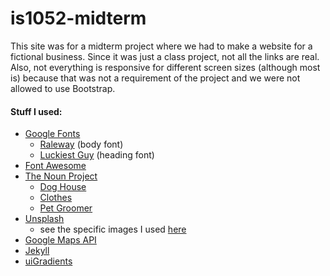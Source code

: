 # is1052-midterm

This site was for a midterm project where we had to make a website for a fictional business. Since it was just a class project, not all the links are real. Also, not everything is responsive for different screen sizes (although most is) because that was not a requirement of the project and we were not allowed to use Bootstrap.

#### Stuff I used:
- [Google Fonts](https://fonts.google.com)
  - [Raleway](https://fonts.google.com/specimen/Raleway) (body font)
  - [Luckiest Guy](https://fonts.google.com/specimen/Luckiest+Guy) (heading font)
- [Font Awesome](https://fontawesome.com)
- [The Noun Project](https://thenounproject.com)
  - [Dog House](https://thenounproject.com/search/?q=dog%20house&i=1096948)
  - [Clothes](https://thenounproject.com/search/?q=clothes&i=36271)
  - [Pet Groomer](https://thenounproject.com/search/?q=grooming&i=1234134)
- [Unsplash](https://unsplash.com)
  - see the specific images I used [here](https://unsplash.com/collections/1715352/waggin-wagon-pet-boarding)
- [Google Maps API](https://developers.google.com/maps/documentation/embed/)
- [Jekyll](https://jekyllrb.com)
- [uiGradients](https://uigradients.com/#Ohhappiness)